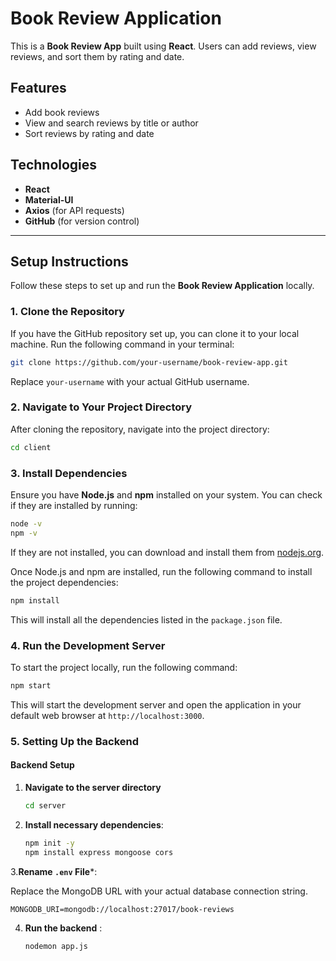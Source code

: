 

# Book Review Application

This is a **Book Review App** built using **React**. Users can add reviews, view reviews, and sort them by rating and date.

## Features
- Add book reviews
- View and search reviews by title or author
- Sort reviews by rating and date

## Technologies
- **React**
- **Material-UI**
- **Axios** (for API requests)
- **GitHub** (for version control)

---

## Setup Instructions

Follow these steps to set up and run the **Book Review Application** locally.

### 1. Clone the Repository

If you have the GitHub repository set up, you can clone it to your local machine. Run the following command in your terminal:

```bash
git clone https://github.com/your-username/book-review-app.git
```

Replace `your-username` with your actual GitHub username.

### 2. Navigate to Your Project Directory

After cloning the repository, navigate into the project directory:

```bash
cd client
```

### 3. Install Dependencies

Ensure you have **Node.js** and **npm** installed on your system. You can check if they are installed by running:

```bash
node -v
npm -v
```

If they are not installed, you can download and install them from [nodejs.org](https://nodejs.org).

Once Node.js and npm are installed, run the following command to install the project dependencies:

```bash
npm install
```

This will install all the dependencies listed in the `package.json` file.



### 4. Run the Development Server

To start the project locally, run the following command:

```bash
npm start
```

This will start the development server and open the application in your default web browser at `http://localhost:3000`.

### 5. Setting Up the Backend 


#### Backend Setup

1. **Navigate to the server directory** 
   ```bash
   cd server
   ```

2. **Install necessary dependencies**:
   ```bash
   npm init -y
   npm install express mongoose cors
   ``` 
3.**Rename `.env` File***:

Replace the MongoDB URL with your actual database connection string.

```
MONGODB_URI=mongodb://localhost:27017/book-reviews
```

4. **Run the backend** :
   ```bash
   nodemon app.js
   ```

